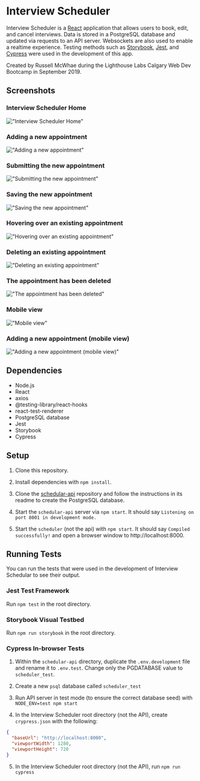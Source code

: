 # Interview Scheduler

Interview Scheduler is a [React](https://reactjs.org/) application that allows users to book, edit, and cancel interviews. Data is stored in a PostgreSQL database and updated via requests to an API server. Websockets are also used to enable a realtime experience. Testing methods such as [Storybook](https://storybook.js.org/), [Jest](https://jestjs.io/), and [Cypress](https://www.cypress.io) were used in the development of this app.

Created by Russell McWhae during the Lighthouse Labs Calgary Web Dev Bootcamp in September 2019.

## Screenshots

### Interview Scheduler Home
!["Interview Scheduler Home"](./docs/desktop-home.png)

### Adding a new appointment
!["Adding a new appointment"](./docs/desktop-appointment-form-empty.png)

### Submitting the new appointment
!["Submitting the new appointment"](./docs/desktop-appointment-form-full.png)

### Saving the new appointment
!["Saving the new appointment"](./docs/desktop-appointment-saving.png)

### Hovering over an existing appointment
!["Hovering over an existing appointment"](./docs/desktop-appointment-hover.png)

### Deleting an existing appointment
!["Deleting an existing appointment"](./docs/desktop-appointment-delete.png)

### The appointment has been deleted
!["The appointment has been deleted"](./docs/desktop-appointment-deleted.png)

### Mobile view
!["Mobile view"](./docs/mobile-home.png)

### Adding a new appointment (mobile view)
!["Adding a new appointment (mobile view)"](./docs/mobile-form.png)

## Dependencies

* Node.js
* React
* axios
* @testing-library/react-hooks
* react-test-renderer
* PostgreSQL database
* Jest
* Storybook
* Cypress

## Setup

1. Clone this repository.

2. Install dependencies with `npm install`.

3. Clone the [schedular-api](https://github.com/lighthouse-labs/scheduler-api) repository and follow the instructions in its readme to create the PostgreSQL database.

4. Start the `schedular-api` server via `npm start`. It should say `Listening on port 8001 in development mode.`

5. Start the `scheduler` (not the api) with `npm start`. It should say `Compiled successfully!` and open a browser window to http://localhost:8000.

## Running Tests

You can run the tests that were used in the development of Interview Schedular to see their output.

### Jest Test Framework

Run `npm test` in the root directory.

### Storybook Visual Testbed

Run `npm run storybook` in the root directory.

### Cypress In-browser Tests

1. Within the `schedular-api` directory, duplicate the `.env.development` file and rename it to `.env.test`. Change only the PGDATABASE value to `scheduler_test`.

2. Create a new `psql` database called `scheduler_test`

3. Run API server in test mode (to ensure the correct database seed) with `NODE_ENV=test npm start`

4. In the Interview Scheduler root directory (not the API), create `crypress.json` with the following:

```json
{
  "baseUrl": "http://localhost:8000",
  "viewportWidth": 1280,
  "viewportHeight": 720
}
```

5. In the Interview Scheduler root directory (not the API), run `npm run cypress`